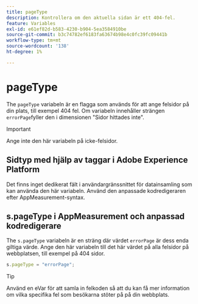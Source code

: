 ```yaml
---
title: pageType
description: Kontrollera om den aktuella sidan är ett 404-fel.
feature: Variables
exl-id: e61ef82d-b583-4230-b904-5ea3584910be
source-git-commit: b3c74782ef6183fa63674b98e4c0fc39fc09441b
workflow-type: tm+mt
source-wordcount: '138'
ht-degree: 1%

---
```


# pageType

The `pageType` variabeln är en flagga som används för att ange felsidor på din plats, till exempel 404 fel. Om variabeln innehåller strängen `errorPage`fyller den i dimensionen &quot;Sidor hittades inte&quot;.

>[!IMPORTANT]
>
>Ange inte den här variabeln på icke-felsidor.

## Sidtyp med hjälp av taggar i Adobe Experience Platform

Det finns inget dedikerat fält i användargränssnittet för datainsamling som kan använda den här variabeln. Använd den anpassade kodredigeraren efter AppMeasurement-syntax.

## s.pageType i AppMeasurement och anpassad kodredigerare

The `s.pageType` variabeln är en sträng där värdet `errorPage` är dess enda giltiga värde. Ange den här variabeln till det här värdet på alla felsidor på webbplatsen, till exempel på 404 sidor.

```js
s.pageType = "errorPage";
```

>[!TIP]
>
>Använd en eVar för att samla in felkoden så att du kan få mer information om vilka specifika fel som besökarna stöter på på din webbplats.
